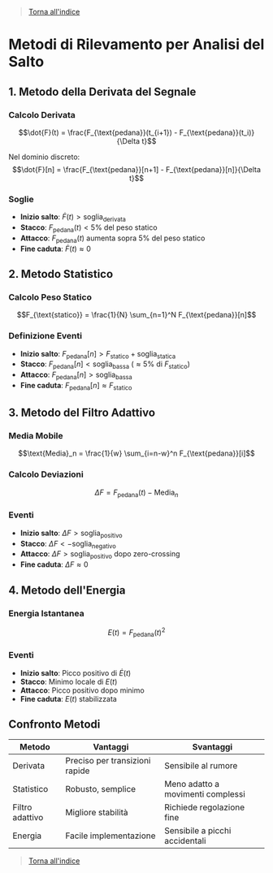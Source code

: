 >[Torna all'indice](readme.md#fasi-progetto)

# Metodi di Rilevamento per Analisi del Salto

## 1. Metodo della Derivata del Segnale

### Calcolo Derivata
$$\dot{F}(t) = \frac{F_{\text{pedana}}(t_{i+1}) - F_{\text{pedana}}(t_i)}{\Delta t}$$

Nel dominio discreto:
$$\dot{F}[n] = \frac{F_{\text{pedana}}[n+1] - F_{\text{pedana}}[n]}{\Delta t}$$

### Soglie
- **Inizio salto**: $\dot{F}(t) > \text{soglia}_{\text{derivata}}$
- **Stacco**: $F_{\text{pedana}}(t) < 5\% \text{ del peso statico}$
- **Attacco**: $F_{\text{pedana}}(t)$ aumenta sopra 5% del peso statico
- **Fine caduta**: $\dot{F}(t) \approx 0$

## 2. Metodo Statistico

### Calcolo Peso Statico
$$F_{\text{statico}} = \frac{1}{N} \sum_{n=1}^N F_{\text{pedana}}[n]$$

### Definizione Eventi
- **Inizio salto**: $F_{\text{pedana}}[n] > F_{\text{statico}} + \text{soglia}_{\text{statica}}$
- **Stacco**: $F_{\text{pedana}}[n] < \text{soglia}_{\text{bassa}}$ ($\approx 5\%$ di $F_{\text{statico}}$)
- **Attacco**: $F_{\text{pedana}}[n] > \text{soglia}_{\text{bassa}}$
- **Fine caduta**: $F_{\text{pedana}}[n] \approx F_{\text{statico}}$

## 3. Metodo del Filtro Adattivo

### Media Mobile
$$\text{Media}_n = \frac{1}{w} \sum_{i=n-w}^n F_{\text{pedana}}[i]$$

### Calcolo Deviazioni
$$\Delta F = F_{\text{pedana}}(t) - \text{Media}_n$$

### Eventi
- **Inizio salto**: $\Delta F > \text{soglia}_{\text{positivo}}$
- **Stacco**: $\Delta F < -\text{soglia}_{\text{negativo}}$
- **Attacco**: $\Delta F > \text{soglia}_{\text{positivo}}$ dopo zero-crossing
- **Fine caduta**: $\Delta F \approx 0$

## 4. Metodo dell'Energia

### Energia Istantanea
$$E(t) = F_{\text{pedana}}(t)^2$$

### Eventi
- **Inizio salto**: Picco positivo di $\dot{E}(t)$
- **Stacco**: Minimo locale di $E(t)$
- **Attacco**: Picco positivo dopo minimo
- **Fine caduta**: $E(t)$ stabilizzata

## Confronto Metodi

| Metodo | Vantaggi | Svantaggi |
|--------|----------|-----------|
| Derivata | Preciso per transizioni rapide | Sensibile al rumore |
| Statistico | Robusto, semplice | Meno adatto a movimenti complessi |
| Filtro adattivo | Migliore stabilità | Richiede regolazione fine |
| Energia | Facile implementazione | Sensibile a picchi accidentali |

>[Torna all'indice](readme.md#fasi-progetto)
